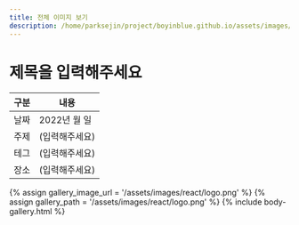 ```yaml
---
title: 전체 이미지 보기
description: /home/parksejin/project/boyinblue.github.io/assets/images/react
---
```



제목을 입력해주세요
===


|구분|내용|
|---|---|
|날짜|2022년 월 일|
|주제|(입력해주세요)|
|테그|(입력해주세요)|
|장소|(입력해주세요)|


{% assign gallery_image_url = '/assets/images/react/logo.png' %}
{% assign gallery_path = '/assets/images/react/logo.png' %}
{% include body-gallery.html %}
